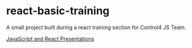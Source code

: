 # react-basic-training

A small project built during a react training section for Control4 JS Team.

[JavaScript and React Presentations](https://slides.com/samuelcastro)
